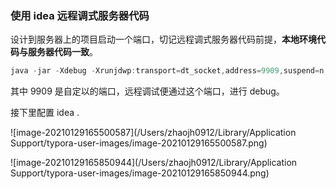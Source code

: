 ### 使用 idea 远程调式服务器代码

设计到服务器上的项目启动一个端口，切记远程调式服务器代码前提，**本地环境代码与服务器代码一致**。

```java
java -jar -Xdebug -Xrunjdwp:transport=dt_socket,address=9909,suspend=n,server=y -jar 包名.jar
```

其中 9909 是自定以的端口，远程调试便通过这个端口，进行 debug。

接下里配置 idea .

![image-20210129165500587](/Users/zhaojh0912/Library/Application Support/typora-user-images/image-20210129165500587.png)

![image-20210129165850944](/Users/zhaojh0912/Library/Application Support/typora-user-images/image-20210129165850944.png)